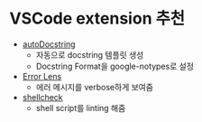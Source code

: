 # VSCode extension 추천

- [autoDocstring](https://marketplace.visualstudio.com/items?itemName=njpwerner.autodocstring)
    - 자동으로 docstring 템플릿 생성
    - Docstring Format을 google-notypes로 설정
- [Error Lens](https://marketplace.visualstudio.com/items?itemName=usernamehw.errorlens)
    - 에러 메시지를 verbose하게 보여줌
- [shellcheck](https://marketplace.visualstudio.com/items?itemName=timonwong.shellcheck)
    - shell script를 linting 해줌

